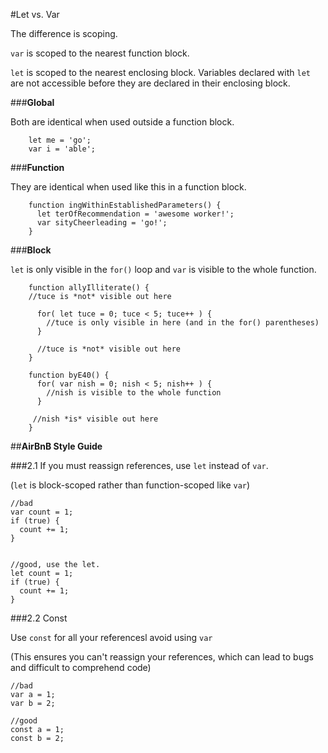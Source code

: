 #Let vs. Var

The difference is scoping.

`var` is scoped to the nearest function block.

`let` is scoped to the nearest enclosing block. Variables declared with `let`
are not accessible before they are declared in their enclosing block. 

###**Global**

Both are identical when used outside a function block.
~~~~
    let me = 'go'; 
    var i = 'able'; 
~~~~


###**Function**

They are identical when used like this in a function block.
~~~~
    function ingWithinEstablishedParameters() { 
      let terOfRecommendation = 'awesome worker!'; 
      var sityCheerleading = 'go!'; 
    } 
~~~~


###**Block**

`let` is only visible in the `for()` loop and `var` is visible to the
whole function.
~~~~
    function allyIlliterate() {
    //tuce is *not* visible out here

      for( let tuce = 0; tuce < 5; tuce++ ) {
        //tuce is only visible in here (and in the for() parentheses)
      }

      //tuce is *not* visible out here
    }
~~~~

~~~~
    function byE40() {
      for( var nish = 0; nish < 5; nish++ ) {
        //nish is visible to the whole function
      }

     //nish *is* visible out here
    } 
~~~~ 


##**AirBnB Style Guide**

###2.1
If you must reassign references, use `let` instead of `var`.

(`let` is block-scoped rather than function-scoped like `var`)

~~~~
//bad
var count = 1;
if (true) {
  count += 1;
}


//good, use the let.
let count = 1;
if (true) {
  count += 1;
}
~~~~

###2.2 Const

Use `const` for all your referencesl avoid using `var`

(This ensures you can't reassign your references, which can lead to bugs
and difficult to comprehend code)

~~~~
//bad
var a = 1;
var b = 2;

//good
const a = 1;
const b = 2;
~~~~
